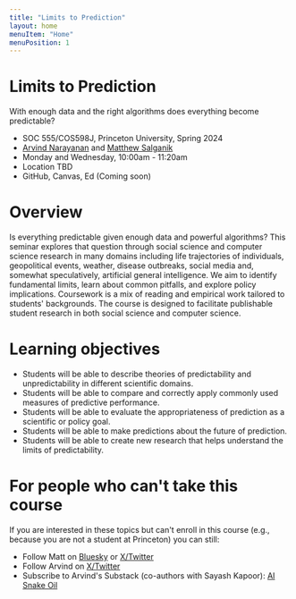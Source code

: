 ```yaml
---
title: "Limits to Prediction"
layout: home
menuItem: "Home"
menuPosition: 1
---
```


<div class="jumbotron">
  <h1 class="display-4">Limits to Prediction</h1>
  <p class="lead">With enough data and the right algorithms does everything become predictable?</p>
  <ul>
    <li>SOC 555/COS598J, Princeton University, Spring 2024</li>
    <li><a href="https://www.cs.princeton.edu/~arvindn/">Arvind Narayanan</a> and <a href="https://www.princeton.edu/~mjs3/">Matthew Salganik</a></li>
    <li>Monday and Wednesday, 10:00am - 11:20am</li>
    <li>Location TBD</li>
    <li>GitHub, Canvas, Ed (Coming soon)</li>
  </ul>
</div>

# Overview

Is everything predictable given enough data and powerful algorithms? This seminar explores that question through social science and computer science research in many domains including life trajectories of individuals, geopolitical events, weather, disease outbreaks, social media and, somewhat speculatively, artificial general intelligence. We aim to identify fundamental limits, learn about common pitfalls, and explore policy implications. Coursework is a mix of reading and empirical work tailored to students' backgrounds. The course is designed to facilitate publishable student research in both social science and computer science.

# Learning objectives

- Students will be able to describe theories of predictability and unpredictability in different scientific domains.
- Students will be able to compare and correctly apply commonly used measures of predictive performance.
- Students will be able to evaluate the appropriateness of prediction as a scientific or policy goal.
- Students will be able to make predictions about the future of prediction.
- Students will be able to create new research that helps understand the limits of predictability.

# For people who can't take this course

If you are interested in these topics but can't enroll in this course (e.g., because you are not a student at Princeton) you can still:

- Follow Matt on <a href="https://bsky.app/profile/msalganik.bsky.social">Bluesky</a> or <a href="https://twitter.com/msalganik">X/Twitter</a>
- Follow Arvind on <a href="https://twitter.com/random_walker">X/Twitter</a>
- Subscribe to Arvind's Substack (co-authors with Sayash Kapoor): <a href="https://www.aisnakeoil.com/">AI Snake Oil</a>
